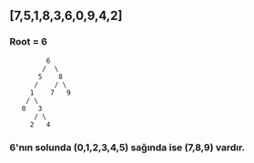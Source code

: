 ## [7,5,1,8,3,6,0,9,4,2]  
### Root = 6

             6
            /  \
           5    8
          /    / \
         1    7   9
        / \       
       0   3       
          / \
         2   4 

### 6'nın solunda (0,1,2,3,4,5) sağında ise (7,8,9) vardır.  
         